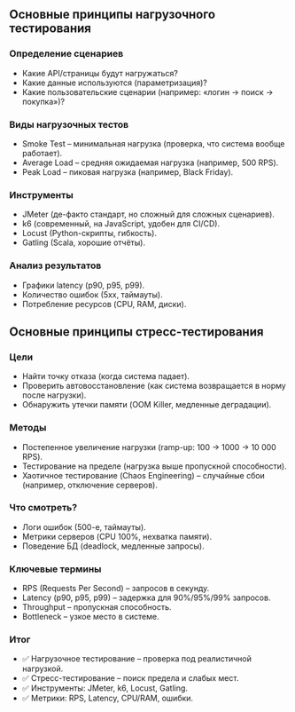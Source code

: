 ## Основные принципы нагрузочного тестирования
### Определение сценариев
- Какие API/страницы будут нагружаться?
- Какие данные используются (параметризация)?
- Какие пользовательские сценарии (например: «логин → поиск → покупка»)?
### Виды нагрузочных тестов
- Smoke Test – минимальная нагрузка (проверка, что система вообще работает).
- Average Load – средняя ожидаемая нагрузка (например, 500 RPS).
- Peak Load – пиковая нагрузка (например, Black Friday).
### Инструменты
- JMeter (де-факто стандарт, но сложный для сложных сценариев).
- k6 (современный, на JavaScript, удобен для CI/CD).
- Locust (Python-скрипты, гибкость).
- Gatling (Scala, хорошие отчёты).
### Анализ результатов
- Графики latency (p90, p95, p99).
- Количество ошибок (5xx, таймауты).
- Потребление ресурсов (CPU, RAM, диски).

## Основные принципы стресс-тестирования
### Цели
- Найти точку отказа (когда система падает).
- Проверить автовосстановление (как система возвращается в норму после нагрузки).
- Обнаружить утечки памяти (OOM Killer, медленные деградации).
### Методы
- Постепенное увеличение нагрузки (ramp-up: 100 → 1000 → 10 000 RPS).
- Тестирование на пределе (нагрузка выше пропускной способности).
- Хаотичное тестирование (Chaos Engineering) – случайные сбои (например, отключение серверов).
### Что смотреть?
- Логи ошибок (500-е, таймауты).
- Метрики серверов (CPU 100%, нехватка памяти).
- Поведение БД (deadlock, медленные запросы).

### Ключевые термины
- RPS (Requests Per Second) – запросов в секунду.
- Latency (p90, p95, p99) – задержка для 90%/95%/99% запросов.
- Throughput – пропускная способность.
- Bottleneck – узкое место в системе.

### Итог
- ✅ Нагрузочное тестирование – проверка под реалистичной нагрузкой.
- ✅ Стресс-тестирование – поиск предела и слабых мест.
- ✅ Инструменты: JMeter, k6, Locust, Gatling.
- ✅ Метрики: RPS, Latency, CPU/RAM, ошибки.